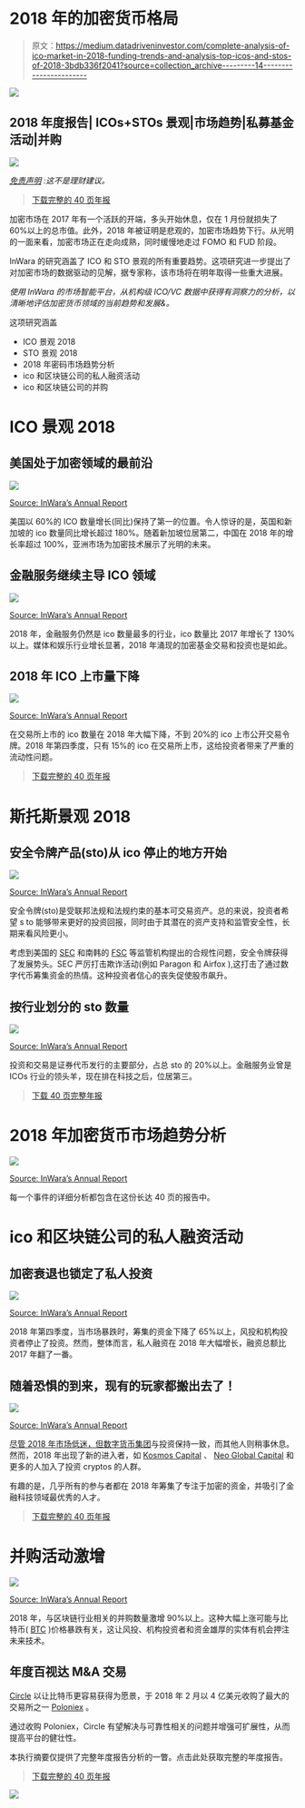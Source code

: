 # 2018 年的加密货币格局

> 原文：<https://medium.datadriveninvestor.com/complete-analysis-of-ico-market-in-2018-funding-trends-and-analysis-top-icos-and-stos-of-2018-3bdb336f2041?source=collection_archive---------14----------------------->

[![](img/7cc63ccd0dff2f0db21131aa5fac9cea.png)](http://www.track.datadriveninvestor.com/1B9E)

## 2018 年度报告| ICOs+STOs 景观|市场趋势|私募基金活动|并购

[![](img/0da764688c5dd8560500ad3f07505840.png)](https://www.inwara.com/report/annual-report-2018?utm_source=annualddi&utm_medium=annualddi&utm_campaign=annualddi)

[*免责声明*](https://www.inwara.com/disclaimer) *:这不是理财建议。*

> [下载完整的 40 页年报](https://www.inwara.com/report/annual-report-2018?utm_source=annualddi&utm_medium=annualddi&utm_campaign=annualddi)

加密市场在 2017 年有一个活跃的开端，多头开始休息，仅在 1 月份就损失了 60%以上的总市值。此外，2018 年被证明是悲观的，加密市场趋势下行。从光明的一面来看，加密市场正在走向成熟，同时缓慢地走过 FOMO 和 FUD 阶段。

InWara 的研究涵盖了 ICO 和 STO 景观的所有重要趋势。这项研究进一步提出了对加密市场的数据驱动的见解，据专家称，该市场将在明年取得一些重大进展。

*使用 InWara 的市场智能平台，从机构级 ICO/VC 数据中获得有洞察力的分析，以清晰地评估加密货币领域的当前趋势和发展&。*

这项研究涵盖

*   ICO 景观 2018
*   STO 景观 2018
*   2018 年密码市场趋势分析
*   ico 和区块链公司的私人融资活动
*   ico 和区块链公司的并购

# ICO 景观 2018

## 美国处于加密领域的最前沿

![](img/2b08316908dc1e1ddd1bfc5aab8ea49b.png)

[Source: InWara’s Annual Report](https://www.inwara.com/report/annual-report-2018?utm_source=annualddi&utm_medium=annualddi&utm_campaign=annualddi)

美国以 60%的 ICO 数量增长(同比)保持了第一的位置。令人惊讶的是，英国和新加坡的 ico 数量同比增长超过 180%。随着新加坡位居第二，中国在 2018 年的增长率超过 100%，亚洲市场为加密技术展示了光明的未来。

## 金融服务继续主导 ICO 领域

![](img/4d80af2585e3f991684fcf3dcd2600a1.png)

[Source: InWara’s Annual Report](https://www.inwara.com/report/annual-report-2018?utm_source=annualddi&utm_medium=annualddi&utm_campaign=annualddi)

2018 年，金融服务仍然是 ico 数量最多的行业，ico 数量比 2017 年增长了 130%以上。媒体和娱乐行业增长显著，2018 年涌现的加密基金交易和投资也是如此。

## 2018 年 ICO 上市量下降

![](img/f531aa6149308f792af76aa313d865e4.png)

[Source: InWara’s Annual Report](https://www.inwara.com/report/annual-report-2018?utm_source=annualddi&utm_medium=annualddi&utm_campaign=annualddi)

在交易所上市的 ico 数量在 2018 年大幅下降，不到 20%的 ico 上市公开交易令牌。2018 年第四季度，只有 15%的 ico 在交易所上市，这给投资者带来了严重的流动性问题。

> [下载完整的 40 页年报](https://www.inwara.com/report/annual-report-2018?utm_source=annualddi&utm_medium=annualddi&utm_campaign=annualddi)

# 斯托斯景观 2018

## 安全令牌产品(sto)从 ico 停止的地方开始

![](img/b2894a016c2f63f28dba1c1f524d7b53.png)

[Source: InWara’s Annual Report](https://www.inwara.com/report/annual-report-2018?utm_source=annualddi&utm_medium=annualddi&utm_campaign=annualddi)

安全令牌(sto)是受联邦法规和法规约束的基本可交易资产。总的来说，投资者希望 s to 能够带来更好的投资回报，同时由于其潜在的资产支持和监管安全性，长期来看风险更小。

考虑到美国的 [SEC](https://www.sec.gov/) 和南韩的 [FSC](http://meng.fsc.go.kr/) 等监管机构提出的合规性问题，安全令牌获得了发展势头。SEC 严厉打击欺诈活动(例如 Paragon 和 Airfox ),这打击了通过数字代币筹集资金的热情。这种投资者信心的丧失促使股市飙升。

## 按行业划分的 sto 数量

![](img/b4c3234849a61a5a812bad1016a7cc5a.png)

[Source: InWara’s Annual Report](https://www.inwara.com/report/annual-report-2018?utm_source=annualddi&utm_medium=annualddi&utm_campaign=annualddi)

投资和交易是证券代币发行的主要部分，占总 sto 的 20%以上。金融服务业曾是 ICOs 行业的领头羊，现在排在科技之后，位居第三。

> [下载 40 页完整年报](https://www.inwara.com/report/annual-report-2018?utm_source=annualddi&utm_medium=annualddi&utm_campaign=annualddi)

# 2018 年加密货币市场趋势分析

![](img/cf48b411446c802dfbeddfffac644b07.png)

[Source: InWara’s Annual Report](https://www.inwara.com/report/annual-report-2018?utm_source=annualddi&utm_medium=annualddi&utm_campaign=annualddi)

每一个事件的详细分析都包含在这份长达 40 页的报告中。

# ico 和区块链公司的私人融资活动

## 加密衰退也锁定了私人投资

![](img/1496a629e8055ee1b6d19c70713b7afd.png)

[Source: InWara’s Annual Report](https://www.inwara.com/report/annual-report-2018?utm_source=annualddi&utm_medium=annualddi&utm_campaign=annualddi)

2018 年第四季度，当市场暴跌时，筹集的资金下降了 65%以上，风投和机构投资者停止了投资。然而，整体而言，私人融资在 2018 年大幅增长，融资总额比 2017 年翻了一番。

## 随着恐惧的到来，现有的玩家都搬出去了！

![](img/d5295bdb84ec6d53d2ea59aa0566f001.png)

[Source: InWara’s Annual Report](https://www.inwara.com/report/annual-report-2018?utm_source=annualddi&utm_medium=annualddi&utm_campaign=annualddi)

[尽管 2018 年市场低迷，但数字货币集团](https://dcg.co/)与投资保持一致，而其他人则稍事休息。然而，2018 年出现了新的进入者，如 [Kosmos Capital](https://kosmos.capital/) 、 [Neo Global Capital](https://ngc.fund/) 和更多的人加入了投资 cryptos 的人群。

有趣的是，几乎所有的参与者都在 2018 年筹集了专注于加密的资金，并吸引了金融科技领域最优秀的人才。

> [下载完整的 40 页年报](https://www.inwara.com/report/annual-report-2018?utm_source=annualddi&utm_medium=annualddi&utm_campaign=annualddi)

# 并购活动激增

![](img/d389f5989e33518d57ab1a9a90b13d3a.png)

[Source: InWara’s Annual Report](https://www.inwara.com/report/annual-report-2018?utm_source=annualddi&utm_medium=annualddi&utm_campaign=annualddi)

2018 年，与区块链行业相关的并购数量激增 90%以上。这种大幅上涨可能与比特币( [BTC](http://cointelegraph.com/bitcoin-price-index) )价格暴跌有关，这让风投、机构投资者和资金雄厚的实体有机会押注未来技术。

## 年度百视达 M&A 交易

[Circle](https://www.circle.com/) 以让比特币更容易获得为愿景，于 2018 年 2 月以 4 亿美元收购了最大的交易所之一 [Poloniex](https://poloniex.com/) 。

通过收购 Poloniex，Circle 有望解决与可靠性相关的问题并增强可扩展性，从而提高平台的健壮性。

本执行摘要仅提供了完整年度报告分析的一瞥。点击此处获取完整的年度报告。

> [下载完整的 40 页年报](https://www.inwara.com/report/annual-report-2018?utm_source=annualddi&utm_medium=annualddi&utm_campaign=annualddi)

[![](img/7329b61bb8f5974e1918ea30a250f4b5.png)](https://www.inwara.com/report/annual-report-2018?utm_source=annualddi&utm_medium=annualddi&utm_campaign=annualddi)